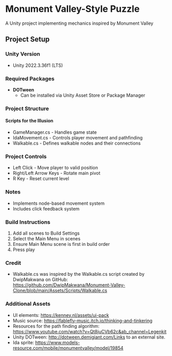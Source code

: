 # Monument Valley-Style Puzzle
A Unity project implementing mechanics inspired by Monument Valley

## Project Setup
### Unity Version
- Unity 2022.3.36f1 (LTS)

### Required Packages
- **DOTween**
  - Can be installed via Unity Asset Store or Package Manager

### Project Structure
#### Scripts for the Illusion
- GameManager.cs - Handles game state 
- IdaMovement.cs - Controls player movement and pathfinding
- Walkable.cs - Defines walkable nodes and their connections

### Project Controls
- Left Click - Move player to valid position
- Right/Left Arrow Keys - Rotate main pivot
- R Key - Reset current level

### Notes
- Implements node-based movement system
- Includes click feedback system

### Build Instructions
1. Add all scenes to Build Settings
2. Select the Main Menu in scenes
3. Ensure Main Menu scene is first in build order
4. Press play

### Credit
- Walkable.cs was inspired by the Walkable.cs script created by DwipMakwana on GitHub: https://github.com/DwipMakwana/Monument-Valley-Clone/blob/main/Assets/Scripts/Walkable.cs

### Additional Assets
- UI elements: https://kenney.nl/assets/ui-pack
- Music source: https://fablefly-music.itch.io/thinking-and-tinkering
- Resources for the path finding algorithm: https://www.youtube.com/watch?v=Qt8juCVb62c&ab_channel=Legenkit
- Unity DOTween: http://dotween.demigiant.com/Links to an external site.
- Ida sprite: https://www.models-resource.com/mobile/monumentvalley/model/19854




